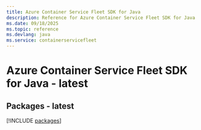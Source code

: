 ```yaml
---
title: Azure Container Service Fleet SDK for Java
description: Reference for Azure Container Service Fleet SDK for Java
ms.date: 09/18/2025
ms.topic: reference
ms.devlang: java
ms.service: containerservicefleet
---
```

# Azure Container Service Fleet SDK for Java - latest
## Packages - latest
[!INCLUDE [packages](container-service-fleet-index.md)]